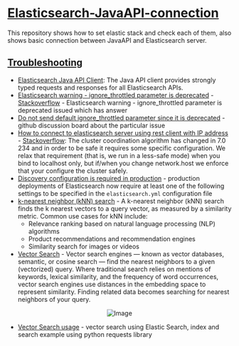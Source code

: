 # [Elasticsearch-JavaAPI-connection](https://www.elastic.co/guide/en/elasticsearch/client/java-api-client/current/installation.html)
This repository shows how to set elastic stack and check each of them, also shows basic connection between JavaAPI and Elasticsearch server.

## [Troubleshooting](https://github.com/af4092/Elasticsearch-JavaAPI-connection/tree/main)

- [Elasticsearch Java API Client](https://www.elastic.co/guide/en/elasticsearch/client/java-api-client/current/index.html): The Java API client provides strongly typed requests and responses for all Elasticsearch APIs.  
- [Elasticsearch warning - ignore_throttled parameter is deprecated](https://stackoverflow.com/questions/72271872/elasticsearch-warning-ignore-throttled-parameter-is-deprecated) - [Stackoverflow](https://stackoverflow.com/) - Elasticsearch warning - ignore_throttled parameter is deprecated issued which has answer
- [Do not send default ignore_throttled parameter since it is deprecated](https://github.com/elastic/elasticsearch/pull/84827) - github discussion board about the particular issue
- [How to connect to elasticsearch server using rest client with IP address](https://stackoverflow.com/questions/56951310/how-to-connect-to-elasticsearch-server-using-rest-client-with-ip-address) - [Stackoverflow](https://stackoverflow.com/): The cluster coordination algorithm has changed in 7.0 234 and in order to be safe it requires some specific configuration. We relax that requirement (that is, we run in a less-safe mode) when you bind to localhost only, but if/when you change network.host we enforce that your configure the cluster safely.
- [Discovery configuration is required in production](https://www.elastic.co/guide/en/elasticsearch/reference/7.0/breaking-changes-7.0.html#breaking_70_discovery_changes) - production deployments of Elasticsearch now require at least one of the following settings to be specified in the `elasticsearch.yml` configuration file
- [k-nearest neighbor (kNN) search](https://www.elastic.co/guide/en/elasticsearch/reference/current/knn-search.html) - A k-nearest neighbor (kNN) search finds the k nearest vectors to a query vector, as measured by a similarity metric. Common use cases for kNN include:
  - Relevance ranking based on natural language processing (NLP) algorithms
  - Product recommendations and recommendation engines
  - Similarity search for images or videos
- [Vector Search](https://www.elastic.co/what-is/vector-search) - Vector search engines — known as vector databases, semantic, or cosine search — find the nearest neighbors to a given (vectorized) query. Where traditional search relies on mentions of keywords, lexical similarity, and the frequency of word occurrences, vector search engines use distances in the embedding space to represent similarity. Finding related data becomes searching for nearest neighbors of your query.

<p align="center">
  <img src="https://github.com/af4092/Elasticsearch-JavaAPI-connection/assets/24220136/5a2b5c51-142c-4a75-a980-ce914dc46325" alt="Image">
</p>

- [Vector Search usage](https://www.datasciencebyexample.com/2023/03/18/elasticsearch-dense-vector-search/) - vector search using Elastic Search, index and search example using python requests library
